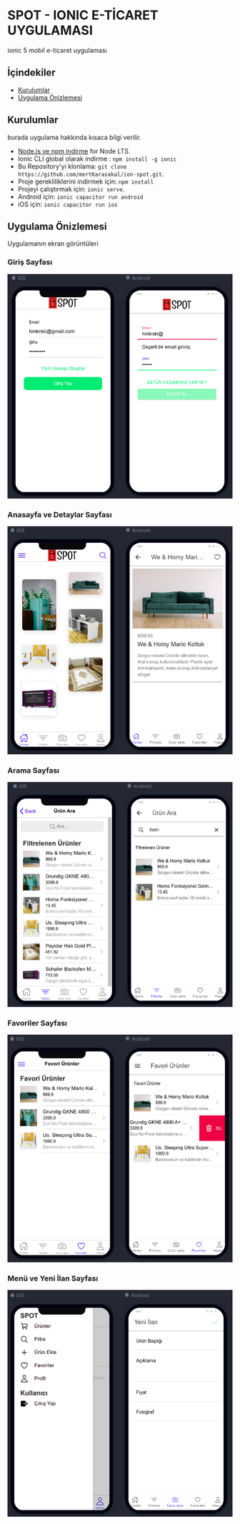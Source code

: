 # SPOT - IONIC E-TİCARET UYGULAMASI

ionic 5 mobil e-ticaret uygulaması


## İçindekiler
- [Kurulumlar](#kurulumlar)
- [Uygulama Önizlemesi](#uygulama-onizlemesi)

## Kurulumlar

burada uygulama hakkında kısaca bilgi verilir.

* [Node.js ve npm indirme](https://nodejs.org/) for Node LTS.
* Ionic CLI global olarak indirme : `npm install -g ionic`
* Bu Repository'yi klonlama: `git clone https://github.com/mertKarasakal/ion-spot.git`.
* Proje gerekliliklerini indirmek için: `npm install`
* Projeyi çalıştırmak için: `ionic serve`.
* Android için: `ionic capacitor run android`
* iOS için: `ionic capacitor run ios`


## Uygulama Önizlemesi

Uygulamanın ekran görüntüleri

### Giriş Sayfası

![login](/resources/screenshots/login.png)

### Anasayfa ve Detaylar Sayfası
![homepage](/resources/screenshots/homepage.png)

### Arama Sayfası
![search](/resources/screenshots/search.png)

### Favoriler Sayfası
![favorites](/resources/screenshots/favorites.png)

### Menü ve Yeni İlan Sayfası
![menu](/resources/screenshots/menu.png)




